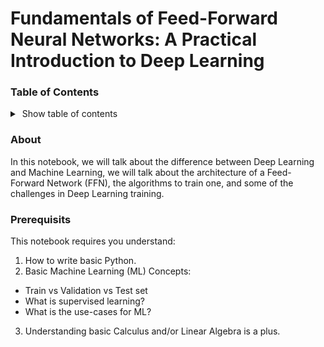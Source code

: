 # Fundamentals of Feed-Forward Neural Networks: A Practical Introduction to Deep Learning

### Table of Contents

<details>
   <summary>&nbsp;Show table of contents</summary>
&nbsp;

>1 - Introduction to Deep Learning

>>A. AL vs ML vs DL: Understanding the Paradigms

>>B. Why Deep Learning is Dominating?

>2 - Introduction to the Artifical Neural Network

>>A. Basic Architecture of an FFN

>>B. Weights and Biases

>>C. Activation Functions

>4 - Training an FFN

>>A. Weight Initialization

>>A. Forward Propagation

>>>I. Forward Pass Algorithm

>>>II. Loss Calculation

>>B. Backpropagation

>>>I. Compute Gradients

>>>II. Gradient Descent

>>C. Mini-Batch Processing

>>D. Epochs

>>E. Minotoring Optimality

>>F. Full Training Loop

>5 - Common Activation Functions

>>A. Rectified Linear Unit (ReLU)

>>>I. Visualizing ReLU

>>>II. Dying ReLU Problem

>>B. Leaky ReLU

>>>I. Visualizing Leaky ReLU

>>C. Sigmoid

>>D. Hyperbolic Tangent (Tanh)

>>>I. Visualizing Tanh

>>E. Softmax

>>>I. Visualizing Softmax

>6 - Challenges in Neural Network Training

>>A. Overfitting vs Underfitting

>>>I. Overfitting

>>>>a. L1/L2 Regularization

>>>>b. Dropout Layer

>>>>c. Early Stopping

>>>>d. Use More Data

>>>II. Underfitting

>>>>a. Add Network Complexity

>>B. Vanishing and Exploding Gradients

>>>I. Gradient Clipping

>>>II. Batch Normalization

>>>III. Weight Initialization

>>>IV. Use ReLU and Leaky ReLU

>>C. Computational Resources

>>D. Learning Rate Selection

>>>>I. Learning Rate Scheduler

>7 - Next Steps
</details>


### About

In this notebook, we will talk about the difference between Deep Learning and Machine Learning, we will talk about the architecture of a Feed-Forward Network (FFN), the algorithms to train one, and some of the challenges in Deep Learning training.

### Prerequisits

This notebook requires you understand:

1) How to write basic Python.
2) Basic Machine Learning (ML) Concepts:
  - Train vs Validation vs Test set
  - What is supervised learning?
  - What is the use-cases for ML?
3) Understanding basic Calculus and/or Linear Algebra is a plus.
